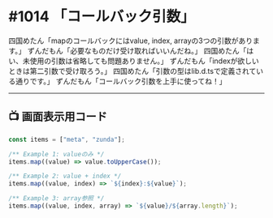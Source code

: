 # #1014 「コールバック引数」

四国めたん「mapのコールバックにはvalue, index, arrayの3つの引数があります。」
ずんだもん「必要なものだけ受け取ればいいんだね。」
四国めたん「はい、未使用の引数は省略しても問題ありません。」
ずんだもん「indexが欲しいときは第二引数で受け取ろう。」
四国めたん「引数の型はlib.d.tsで定義されている通りです。」
ずんだもん「コールバック引数を上手に使ってね！」

---

## 📺 画面表示用コード

```typescript
const items = ["meta", "zunda"];

/** Example 1: valueのみ */
items.map((value) => value.toUpperCase());

/** Example 2: value + index */
items.map((value, index) => `${index}:${value}`);

/** Example 3: array参照 */
items.map((value, index, array) => `${value}/${array.length}`);
```
